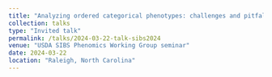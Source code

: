 ```yaml
---
title: "Analyzing ordered categorical phenotypes: challenges and pitfalls"
collection: talks
type: "Invited talk"
permalink: /talks/2024-03-22-talk-sibs2024
venue: "USDA SIBS Phenomics Working Group seminar"
date: 2024-03-22
location: "Raleigh, North Carolina"
---
```

